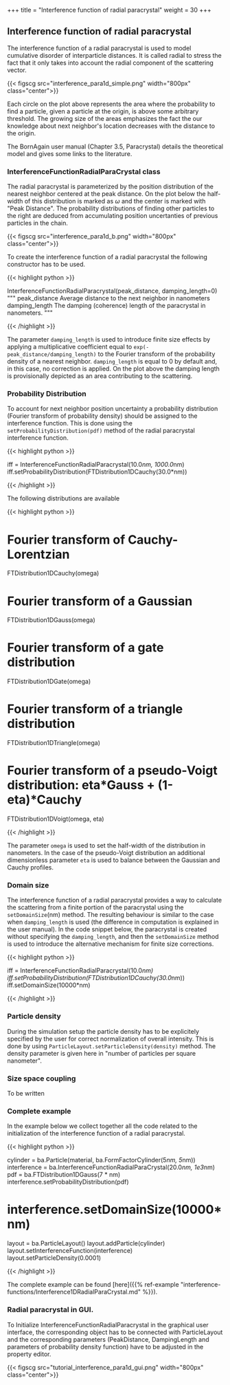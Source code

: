+++
title = "Interference function of radial paracrystal"
weight = 30
+++

## Interference function of radial paracrystal

The interference function of a radial paracrystal is used to model cumulative disorder of interparticle distances. It is called radial to stress the fact that it only takes into account the radial component of the scattering vector.

{{< figscg src="interference_para1d_simple.png" width="800px" class="center">}}

Each circle on the plot above represents the area where the probability to find a particle, given a particle at the origin, is above some arbitrary threshold. The growing size of the areas emphasizes the fact the our knowledge about next neighbor's location decreases with the distance to the origin.

The BornAgain user manual (Chapter 3.5, Paracrystal) details the theoretical model and gives some links to the literature.

### InterferenceFunctionRadialParaCrystal class

The radial paracrystal is parameterized by the position distribution of the nearest neighbor centered at the peak distance. On the plot below the half-width of this distribution is marked as $\omega$ and the center is marked with "Peak Distance". The probability distributions of finding other particles to the right  are deduced from accumulating position uncertanties of previous particles in the chain.

{{< figscg src="interference_para1d_b.png" width="800px" class="center">}}

To create the interference function of a radial paracrystal the following constructor has to be used.

{{< highlight python >}}

InterferenceFunctionRadialParacrystal(peak_distance, damping_length=0)
"""
peak_distance   Average distance to the next neighbor in nanometers
damping_length  The damping (coherence) length of the paracrystal in nanometers.
"""

{{< /highlight >}}

The parameter `damping_length` is used to introduce finite size effects by applying a multiplicative coefficient equal to `exp(-peak_distance/damping_length)` to the Fourier transform of the probability density of a nearest neighbor. `damping_length` is equal to 0 by default and, in this case, no correction is applied. On the plot above the damping length is provisionally depicted as an area contributing to the scattering.

### Probability Distribution

To account for next neighbor position uncertainty a probability distribution (Fourier transform of probability density) should be assigned to the interference function. This is done using the `setProbabilityDistribution(pdf)` method of the radial paracrystal interference function.

{{< highlight python >}}

iff = InterferenceFunctionRadialParacrystal(10.0*nm, 1000.0*nm)
iff.setProbabilityDistribution(FTDistribution1DCauchy(30.0*nm))

{{< /highlight >}}

The following distributions are available

{{< highlight python >}}

# Fourier transform of Cauchy-Lorentzian
FTDistribution1DCauchy(omega)
 
# Fourier transform of a Gaussian
FTDistribution1DGauss(omega)
 
# Fourier transform of a gate distribution
FTDistribution1DGate(omega)
 
# Fourier transform of a triangle distribution
FTDistribution1DTriangle(omega)
 
# Fourier transform of a pseudo-Voigt distribution: eta*Gauss + (1-eta)*Cauchy
FTDistribution1DVoigt(omega, eta)

{{< /highlight >}}

The parameter `omega` is used to set the half-width of the distribution in nanometers. In the case of the pseudo-Voigt distribution an additional dimensionless parameter `eta` is used to balance between the Gaussian and Cauchy profiles.

### Domain size

The interference function of a radial paracrystal provides a way to calculate the scattering from a finite portion of the paracrystal using the `setDomainSize`(nm) method. The resulting behaviour is similar to the case when `damping_length` is used (the difference in computation is explained in the user manual). In the code snippet below, the paracrystal is created without specifying the `damping_length`, and then the `setDomainSize` method is used to introduce the alternative mechanism for finite size corrections.

{{< highlight python >}}

iff = InterferenceFunctionRadialParacrystal(10.0*nm)
iff.setProbabilityDistribution(FTDistribution1DCauchy(30.0*nm))
iff.setDomainSize(10000*nm)

{{< /highlight >}}

### Particle density

During the simulation setup the particle density has to be explicitely specified by the user for correct normalization of overall intensity. This is done by using `ParticleLayout.setParticleDensity(density)` method. The density parameter is given here in "number of particles per square nanometer".

### Size space coupling

To be written

### Complete example

In the example below we collect together all the code related to the initialization of the interference function of a radial paracrystal.

{{< highlight python >}}

cylinder = ba.Particle(material, ba.FormFactorCylinder(5*nm, 5*nm))
interference = ba.InterferenceFunctionRadialParaCrystal(20.0*nm, 1e3*nm)
pdf = ba.FTDistribution1DGauss(7 * nm)
interference.setProbabilityDistribution(pdf)
# interference.setDomainSize(10000*nm)
 
layout = ba.ParticleLayout()
layout.addParticle(cylinder)
layout.setInterferenceFunction(interference)
layout.setParticleDensity(0.0001)

{{< /highlight >}}

The complete example can be found [here]({{% ref-example "interference-functions/Interference1DRadialParaCrystal.md" %}}).

### Radial paracrystal in GUI.

To Initialize InterferenceFunctionRadialParacrystal in the graphical user interface, the corresponding object has to be connected with ParticleLayout and the corresponding parameters (PeakDistance, DampingLength and parameters of probability density function) have to be adjusted in the property editor.

{{< figscg src="tutorial_interference_para1d_gui.png" width="800px" class="center">}}

